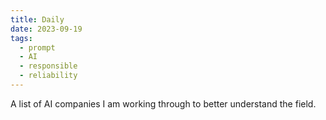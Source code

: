 ```yaml
---
title: Daily
date: 2023-09-19
tags:
  - prompt
  - AI
  - responsible
  - reliability
---
```


A list of AI companies I am working through to better understand the field.
